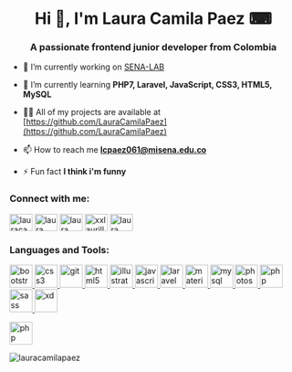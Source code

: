 <h1 align="center">Hi 👋, I'm Laura Camila Paez ⌨</h1>
<h3 align="center">A passionate frontend junior developer from Colombia</h3>

- 🔭 I’m currently working on [SENA-LAB](https://github.com/LauraCamilaPaez/SENA-LAB.git)

- 🌱 I’m currently learning **PHP7, Laravel, JavaScript, CSS3, HTML5, MySQL**

- 👨‍💻 All of my projects are available at [https://github.com/LauraCamilaPaez](https://github.com/LauraCamilaPaez)

- 📫 How to reach me **lcpaez061@misena.edu.co**

- ⚡ Fun fact **I think i'm funny**

<h3 align="left">Connect with me:</h3>
<p align="left">
<a href="https://twitter.com/lauracamilapez2" target="blank"><img align="center" src="https://cdn.jsdelivr.net/npm/simple-icons@3.0.1/icons/twitter.svg" alt="lauracamilapez2" height="30" width="40" /></a>
<a href="https://linkedin.com/in/laura camila paez barbosa" target="blank"><img align="center" src="https://cdn.jsdelivr.net/npm/simple-icons@3.0.1/icons/linkedin.svg" alt="laura camila paez barbosa" height="30" width="40" /></a>
<a href="https://fb.com/laura camila paez barbosa" target="blank"><img align="center" src="https://cdn.jsdelivr.net/npm/simple-icons@3.0.1/icons/facebook.svg" alt="laura camila paez barbosa" height="30" width="40" /></a>
<a href="https://instagram.com/lauracamilapaez03" target="blank"><img align="center" src="https://cdn.jsdelivr.net/npm/simple-icons@3.0.1/icons/instagram.svg" alt="xxlaurillaxx" height="30" width="40" /></a>
<a href="https://www.youtube.com/c/laura camila paez barbosa" target="blank"><img align="center" src="https://cdn.jsdelivr.net/npm/simple-icons@3.0.1/icons/youtube.svg" alt="laura camila paez barbosa" height="30" width="40" /></a>
</p>

<h3 align="left">Languages and Tools:</h3>
<p align="left"> <a href="https://getbootstrap.com" target="_blank"><img src="https://miro.medium.com/max/1024/1*9HanDsRU11ZMsgDGJwN96w.png" alt="bootstrap" width="40" height="40"/> </a> <a href="https://www.w3schools.com/css/" target="_blank"> <img src="https://lh3.googleusercontent.com/proxy/TB7zUC7WAzpWaGhv6-ONV0EBwzuvSkLarozTskHiII_ZO_zpDs4pWpWnxT-ZoeW_JuEb2GCVogfWhB1wyv-KuSNwC3LNTtg" alt="css3" width="40" height="40"/> </a> <a href="https://git-scm.com/" target="_blank"> <img src="https://image.flaticon.com/icons/png/512/25/25231.png" alt="git" width="40" height="40"/> </a> <a href="https://www.w3.org/html/" target="_blank"> <img src="http://www.w3.org/html/logo/downloads/HTML5_1Color_Black.png" alt="html5" width="40" height="40"/> </a> <a href="https://www.adobe.com/in/products/illustrator.html" target="_blank"> <img src="https://upload.wikimedia.org/wikipedia/commons/thumb/6/66/Illustrator_CC_icon.png/492px-Illustrator_CC_icon.png" alt="illustrator" width="40" height="40"/> </a> <a href="https://developer.mozilla.org/en-US/docs/Web/JavaScript" target="_blank"> <img src="https://upload.wikimedia.org/wikipedia/commons/6/6a/JavaScript-logo.png" alt="javascript" width="40" height="40"/> </a> <a href="https://laravel.com/" target="_blank"> <img src="http://assets.stickpng.com/images/58480e35cef1014c0b5e4920.png" alt="laravel" width="40" height="40"/> </a> <a href="https://materializecss.com/" target="_blank"> <img src="https://raw.githubusercontent.com/prplx/svg-logos/5585531d45d294869c4eaab4d7cf2e9c167710a9/svg/materialize.svg" alt="materialize" width="40" height="40"/> </a> <a href="https://www.mysql.com/" target="_blank"> <img src="https://download.logo.wine/logo/MySQL/MySQL-Logo.wine.png" alt="mysql" width="40" height="40"/> </a> <a href="https://www.photoshop.com/en" target="_blank"> <img src="https://logodownload.org/wp-content/uploads/2019/10/photoshop-logo-2.png" alt="photoshop" width="40" height="40"/> </a> <a href="https://www.php.net" target="_blank"> <img src="http://assets.stickpng.com/images/58481791cef1014c0b5e4994.png" alt="php" width="40" height="40"/> </a> <a href="https://sass-lang.com" target="_blank"> <img src="https://upload.wikimedia.org/wikipedia/commons/thumb/9/96/Sass_Logo_Color.svg/245px-Sass_Logo_Color.svg.png" alt="sass" width="40" height="40"/> </a> <a href="https://www.adobe.com/products/xd.html" target="_blank"> <img src="https://cdn.worldvectorlogo.com/logos/adobe-xd.svg" alt="xd" width="40" height="40"/> </a> </p>  <a href="https://www.jetbrains.com/es-es/phpstorm/" target="_blank"> <img src="http://assets.stickpng.com/thumbs/584816c8cef1014c0b5e4987.png" alt="php storm" width="40" height="40"/> </a> </p>

<p><img align="center" src="https://github-readme-stats.vercel.app/api/top-langs?username=lauracamilapaez&show_icons=true&locale=en&layout=compact" alt="lauracamilapaez" /></p>
